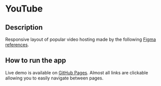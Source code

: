 # YouTube

## Description
Responsive layout of popular video hosting made by the following [Figma references](https://www.figma.com/file/JfnTCl9Ql46jC6PdY9k9YP/YouTube-Redesign-Concept?node-id=0%3A1).

## How to run the app
Live demo is available on [GitHub Pages](https://anorone.github.io/youtube/src/index.html). Almost all links are clickable allowing you to easily navigate between pages.
